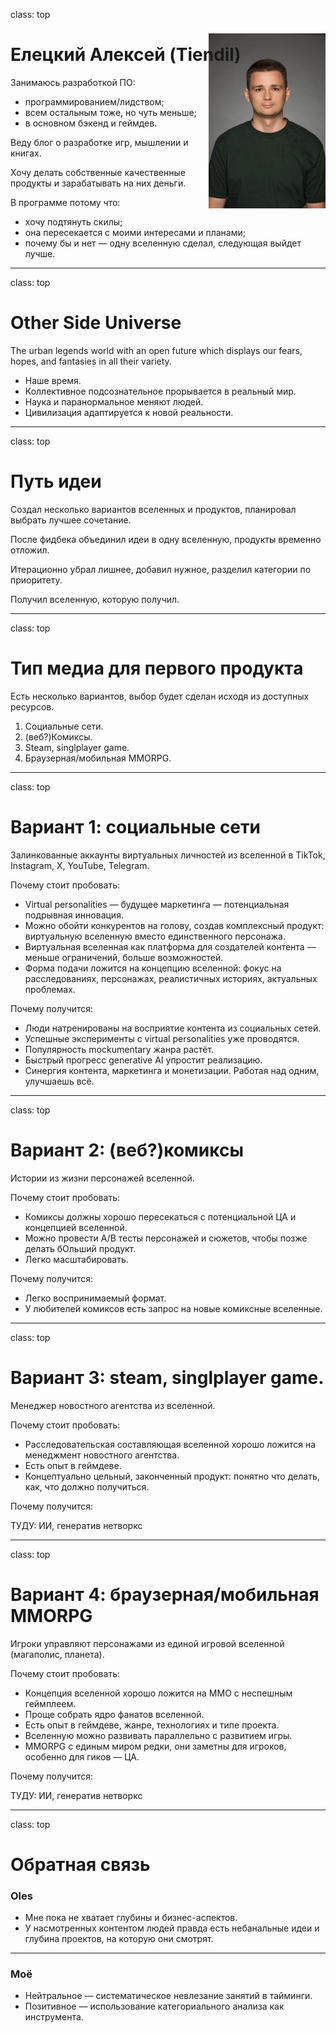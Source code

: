 class: top

# Елецкий Алексей (Tiendil)

<img src="./avatara.jpg" style="height: 20em; float: right; margin-top: -5em;"/>

Занимаюсь разработкой ПО:

- программированием/лидством;
- всем остальным тоже, но чуть меньше;
- в основном бэкенд и геймдев.

Веду блог о разработке игр, мышлении и книгах.

Хочу делать собственные качественные продукты и зарабатывать на них деньги.

В программе потому что:

- хочу подтянуть скилы;
- она пересекается с моими интересами и планами;
- почему бы и нет — одну вселенную сделал, следующая выйдет лучше.

<!-- Написать 3 предложения о себе. "Занимаюсь/увлекаюсь [тем-то], когда вырасту хочу делать [то-то], в программе потому что [вот так вот]".   -->

---
class: top

# Other Side Universe

The urban legends world with an open future which displays our fears, hopes, and fantasies in all their variety.

- Наше время.
- Коллективное подсознательное прорывается в реальный мир.
- Наука и паранормальное меняют людей.
- Цивилизация адаптируется к новой реальности.

<!-- Слайд 2: Написать одно-два предложения про то самое за что мы бились на прошлой неделе "что за парк я строю и какой в нем главный аттракцион". "Я строю Sci-Fi вселенную в недалеком будущем, в которую из пространственно-временной аномалии постоянно валится всякая дичь".-->

---
class: top

# Путь идеи

Создал несколько вариантов вселенных и продуктов, планировал выбрать лучшее сочетание.

После фидбека объединил идеи в одну вселенную, продукты временно отложил.

Итерационно убрал лишнее, добавил нужное, разделил категории по приоритету.

Получил вселенную, которую получил.

<!-- Слайд 3: Написать несколько предложений о том как изменилась ваша идея или отношение к ней/взгляд на нее (или как идеи не было вообще) с начала программы до сегодняшнего дня. Если вы нихера не поняли, ничего не изменилось, или стало только хуже - это тоже результат. Не надо выдумывать успехи, мы не на заседании правительства. -->

---
class: top

# Тип медиа для первого продукта

Есть несколько вариантов, выбор будет сделан исходя из доступных ресурсов.

1. Социальные сети.
2. (веб?)Комиксы.
3. Steam, singlplayer game.
4. Браузерная/мобильная ММОRPG.

<!-- Слайд 4: Написать одно-два предложения о том в каком типе медиа хотите реализовывать эту вселенную (игра, кино, комикс и так далее) и почему. Возможно, есть какие-то аспекты вселенной, которые прямо просятся на реализацию в каком-то типе медиа (типа важная идея вашей вселенной выглядит как готовая игровая механика). -->

---
class: top

# Вариант 1: социальные сети

Залинкованные аккаунты виртуальных личностей из вселенной в TikTok, Instagram, X, YouTube, Telegram.

Почему стоит пробовать:

- Virtual personalities — будущее маркетинга — потенциальная подрывная инновация.
- Можно обойти конкурентов на голову, создав комплексный продукт: виртуальную вселенную вместо единственного персонажа.
- Виртуальная вселенная как платформа для создателей контента —  меньше ограничений, больше возможностей.
- Форма подачи ложится на концепцию вселенной: фокус на расследованиях, персонажах, реалистичных историях, актуальных проблемах.

Почему получится:

- Люди натренированы на восприятие контента из социальных сетей.
- Успешные эксперименты с virtual personalities уже проводятся.
- Популярность mockumentary жанра растёт.
- Быстрый прогресс generative AI упростит реализацию.
- Синергия контента, маркетинга и монетизации. Работая над одним, улучшаешь всё.

---
class: top

# Вариант 2: (веб?)комиксы

Истории из жизни персонажей вселенной.

Почему стоит пробовать:

- Комиксы должны хорошо пересекаться с потенциальной ЦА и концепцией вселенной.
- Можно провести А/B тесты персонажей и сюжетов, чтобы позже делать бОльший продукт.
- Легко масштабировать.

Почему получится:

- Легко воспринимаемый формат.
- У любителей комиксов есть запрос на новые комиксные вселенные.

---
class: top

# Вариант 3: steam, singlplayer game.

Менеджер новостного агентства из вселенной.

Почему стоит пробовать:

- Расследовательская составляющая вселенной хорошо ложится на менеджмент новостного агентства.
- Есть опыт в геймдеве.
- Концептуально цельный, законченный продукт: понятно что делать, как, что должно получиться.

Почему получится:

ТУДУ: ИИ, генератив нетворкс

---
class: top

# Вариант 4: браузерная/мобильная ММОRPG

Игроки управляют персонажами из единой игровой вселенной (магаполис, планета).

Почему стоит пробовать:

- Концепция вселенной хорошо ложится на ММО с неспешным геймплеем.
- Проще собрать ядро фанатов вселенной.
- Есть опыт в геймдеве, жанре, технологиях и типе проекта.
- Вселенную можно развивать параллельно с развитием игры.
- MMORPG с единым миром редки, они заметны для игроков, особенно для гиков — ЦА.

Почему получится:

ТУДУ: ИИ, генератив нетворкс

---
class: top

# Обратная связь

### Oles

<ul>
    <li>Мне пока не хватает глубины и бизнес-аспектов.</li>
    <li>У насмотренных контентом людей правда есть небанальные идеи и глубина проектов, на которую они смотрят.</li>
</ul>

<hr/>

### Моё
<ul>
    <li>Нейтральное — систематическое невлезание занятий в тайминги.</li>
    <li>Позитивное — использование категориального анализа как инструмента.</li>
</ul>

<!-- Слайд 5: -->
<!--   5.1. Спрашиваете любого из участников "расскажи мне пжлст любое, что вообще запомнилось (хорошее, плохое, смешное, неожиданное) за прошедшее время на программе. От стикера в чате, до гениальной идеи в вашем же проекте или в обсуждении, или какой-то новой информации про вас самих, про других участников, про программу, про меня (ИЛИ ПОЛЯКОВА). Помещаете ответ на слайд. -->
<!--   5.2. Спрашиваете то же самое у себя. Помещаете ответ на слайд. -->

<!-- Презенташку лучше всего сделать в Google Slides и прилепить ссылку на нее в своей строке в той табличке, которую вы собрали в прошлую субботу -->
